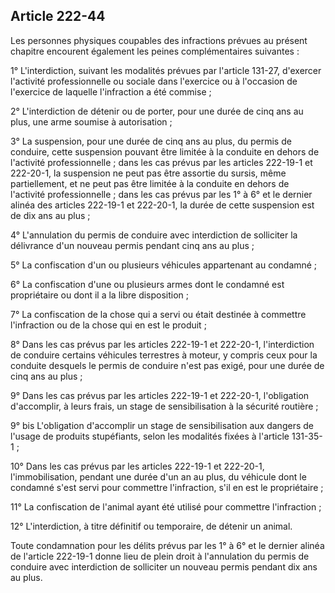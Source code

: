 Article 222-44
----
Les personnes physiques coupables des infractions prévues au présent chapitre
encourent également les peines complémentaires suivantes :

1° L'interdiction, suivant les modalités prévues par l'article 131-27, d'exercer
l'activité professionnelle ou sociale dans l'exercice ou à l'occasion de
l'exercice de laquelle l'infraction a été commise ;

2° L'interdiction de détenir ou de porter, pour une durée de cinq ans au plus,
une arme soumise à autorisation ;

3° La suspension, pour une durée de cinq ans au plus, du permis de conduire,
cette suspension pouvant être limitée à la conduite en dehors de l'activité
professionnelle ; dans les cas prévus par les articles 222-19-1 et 222-20-1, la
suspension ne peut pas être assortie du sursis, même partiellement, et ne peut
pas être limitée à la conduite en dehors de l'activité professionnelle ; dans
les cas prévus par les 1° à 6° et le dernier alinéa des articles 222-19-1 et
222-20-1, la durée de cette suspension est de dix ans au plus ;

4° L'annulation du permis de conduire avec interdiction de solliciter la
délivrance d'un nouveau permis pendant cinq ans au plus ;

5° La confiscation d'un ou plusieurs véhicules appartenant au condamné ;

6° La confiscation d'une ou plusieurs armes dont le condamné est propriétaire ou
dont il a la libre disposition ;

7° La confiscation de la chose qui a servi ou était destinée à commettre
l'infraction ou de la chose qui en est le produit ;

8° Dans les cas prévus par les articles 222-19-1 et 222-20-1, l'interdiction de
conduire certains véhicules terrestres à moteur, y compris ceux pour la conduite
desquels le permis de conduire n'est pas exigé, pour une durée de cinq ans au
plus ;

9° Dans les cas prévus par les articles 222-19-1 et 222-20-1, l'obligation
d'accomplir, à leurs frais, un stage de sensibilisation à la sécurité routière ;

9° bis L'obligation d'accomplir un stage de sensibilisation aux dangers de
l'usage de produits stupéfiants, selon les modalités fixées à l'article 131-35-1
;

10° Dans les cas prévus par les articles 222-19-1 et 222-20-1, l'immobilisation,
pendant une durée d'un an au plus, du véhicule dont le condamné s'est servi pour
commettre l'infraction, s'il en est le propriétaire ;

11° La confiscation de l'animal ayant été utilisé pour commettre l'infraction ;

12° L'interdiction, à titre définitif ou temporaire, de détenir un animal.

Toute condamnation pour les délits prévus par les 1° à 6° et le dernier alinéa
de l'article 222-19-1 donne lieu de plein droit à l'annulation du permis de
conduire avec interdiction de solliciter un nouveau permis pendant dix ans au
plus.
